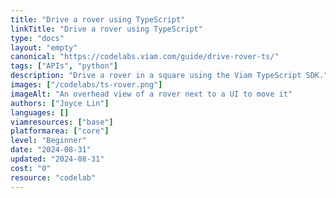 ```yaml
---
title: "Drive a rover using TypeScript"
linkTitle: "Drive a rover using TypeScript"
type: "docs"
layout: "empty"
canonical: "https://codelabs.viam.com/guide/drive-rover-ts/"
tags: ["APIs", "python"]
description: "Drive a rover in a square using the Viam TypeScript SDK."
images: ["/codelabs/ts-rover.png"]
imageAlt: "An overhead view of a rover next to a UI to move it"
authors: ["Joyce Lin"]
languages: []
viamresources: ["base"]
platformarea: ["core"]
level: "Beginner"
date: "2024-08-31"
updated: "2024-08-31"
cost: "0"
resource: "codelab"
---
```

